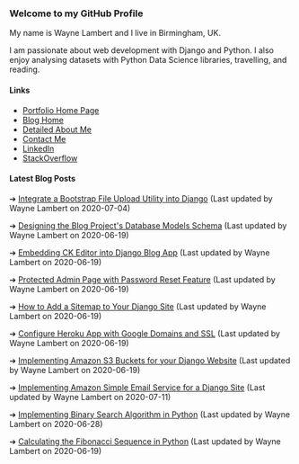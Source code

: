 ### Welcome to my GitHub Profile

My name is Wayne Lambert and I live in Birmingham, UK.

I am passionate about web development with Django and Python. I also enjoy analysing datasets with Python Data Science libraries, travelling, and reading.

#### Links

- [Portfolio Home Page](https://waynelambert.dev/)
- [Blog Home](https://waynelambert.dev/blog/)
- [Detailed About Me](https://waynelambert.dev/about-me/)
- [Contact Me](https://waynelambert.dev/contact/)
- [LinkedIn](https://www.linkedin.com/in/waynealambert/)
- [StackOverflow](https://stackoverflow.com/users/11211077/wayne-lambert?tab=profile)

#### Latest Blog Posts

➔ [Integrate a Bootstrap File Upload Utility into Django](http://waynelambert.dev/blog/post/integrate-bootstrap-file-upload-utility-django/)
(Last updated by Wayne Lambert on 2020-07-04)


➔ [Designing the Blog Project's Database Models Schema](http://waynelambert.dev/blog/post/blog-project-database-models-schema/)
(Last updated by Wayne Lambert on 2020-06-19)


➔ [Embedding CK Editor into Django Blog App](http://waynelambert.dev/blog/post/embedding-ck-editor-blog-app/)
(Last updated by Wayne Lambert on 2020-06-19)


➔ [Protected Admin Page with Password Reset Feature](http://waynelambert.dev/blog/post/protected-admin-page-password-reset-feature/)
(Last updated by Wayne Lambert on 2020-06-19)


➔ [How to Add a Sitemap to Your Django Site](http://waynelambert.dev/blog/post/adding-sitemap-your-django-site/)
(Last updated by Wayne Lambert on 2020-06-19)


➔ [Configure Heroku App with Google Domains and SSL](http://waynelambert.dev/blog/post/configure-heroku-app-google-domains-and-ssl/)
(Last updated by Wayne Lambert on 2020-06-19)


➔ [Implementing Amazon S3 Buckets for your Django Website](http://waynelambert.dev/blog/post/implementing-amazon-s3-buckets-your-django-website/)
(Last updated by Wayne Lambert on 2020-06-19)


➔ [Implementing Amazon Simple Email Service for a Django Site](http://waynelambert.dev/blog/post/implementing-amazon-simple-email-service-django-site/)
(Last updated by Wayne Lambert on 2020-07-11)


➔ [Implementing Binary Search Algorithm in Python](http://waynelambert.dev/blog/post/binary-search-algorithm-python/)
(Last updated by Wayne Lambert on 2020-06-28)


➔ [Calculating the Fibonacci Sequence in Python](http://waynelambert.dev/blog/post/fibonacci-sequence-algorithm-python/)
(Last updated by Wayne Lambert on 2020-06-19)

